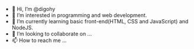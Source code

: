 - 👋 Hi, I’m @digohy
- 👀 I’m interested in programming and web development.
- 🌱 I’m currently learning basic front-end(HTML, CSS and JavaScript) and NodeJS.
- 💞️ I’m looking to collaborate on ...
- 📫 How to reach me ...

<!---
digohy/digohy is a ✨ special ✨ repository because its `README.md` (this file) appears on your GitHub profile.
You can click the Preview link to take a look at your changes.
--->

